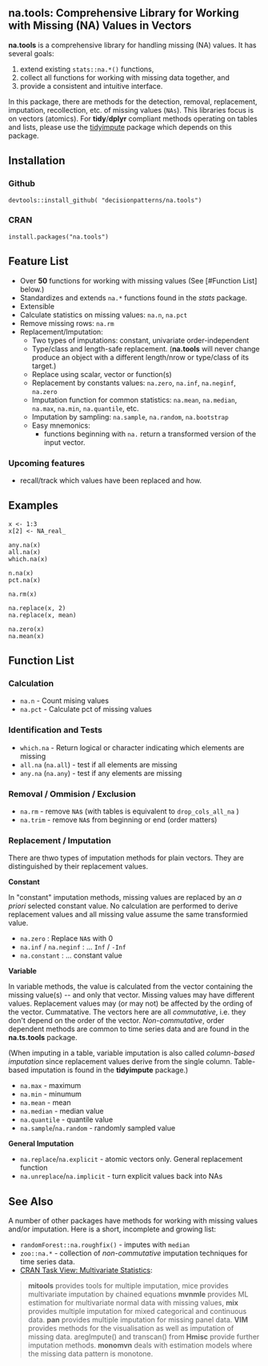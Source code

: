 
## na.tools: Comprehensive Library for Working with Missing (NA) Values in Vectors

<!--
[![License](https://img.shields.io/badge/license-GPL%20%28%3E=%202%29-brightgreen.svg?style=flat)](http://www.gnu.org/licenses/gpl-2.0.html)
[![CRAN](https://www.r-pkg.org/badges/version/na.tools)](https://cran.rstudio.com/web/packages/na.tools/index.html)
[![Downloads](http://cranlogs.r-pkg.org/badges/na.tools?color=brightgreen)](http://www.r-pkg.org/pkg/na.tools)
-->

**na.tools** is a comprehensive library for handling missing (NA) values.
It has several goals:

1. extend existing `stats::na.*()` functions, 
2. collect all functions for working with missing data together, and 
3. provide a consistent and intuitive interface. 

In this package, there are methods for the detection, removal, replacement, 
imputation, recollection, etc. of missing values (`NAs`). This libraries focus 
is on vectors (atomics). For **tidy**/**dplyr** compliant methods operating on
tables and lists, please use the 
[tidyimpute](https://github.com/decisionpatterns/tidyimpute) package which 
depends on this package.


## Installation

### Github 

    devtools::install_github( "decisionpatterns/na.tools")
    
### CRAN 

    install.packages("na.tools")


## Feature List
 
 * Over **50** functions for working with missing values (See [#Function List] below.) 
 * Standardizes and extends `na.*` functions found in the *stats* package.
 * Extensible
 * Calculate statistics on missing values: `na.n`, `na.pct`
 * Remove missing rows: `na.rm` 
 * Replacement/Imputation:
   * Two types of imputations: constant, univariate order-independent
   * Type/class and length-safe replacement. (**na.tools** will never change 
     produce an object with a different length/nrow or type/class of its target.)
   * Replace using scalar, vector or function(s)
   * Replacement by constants values: `na.zero`, `na.inf`, `na.neginf`, `na.zero`
   * Imputation function for common statistics: `na.mean`, `na.median`, `na.max`, `na.min`, `na.quantile`, etc.
   * Imputation by sampling: `na.sample`, `na.random`, `na.bootstrap`
   * Easy mnemonics: 
      * functions beginning with `na.` return a transformed version of the input vector.
  
  
### Upcoming features

 * recall/track which values have been replaced and how.
   
   
## Examples

    x <- 1:3
    x[2] <- NA_real_
     
    any.na(x)
    all.na(x)
    which.na(x)
     
    n.na(x)
    pct.na(x)
     
    na.rm(x)
      
    na.replace(x, 2) 
    na.replace(x, mean)
     
    na.zero(x)  
    na.mean(x)


## Function List 

### Calculation 

 * `na.n` - Count mising values 
 * `na.pct` - Calculate pct of missing values

### Identification and Tests

 * `which.na` - Return logical or character indicating which elements are missing 
 * `all.na` (`na.all`)  - test if all elements are missing
 * `any.na` (`na.any`)  - test if any elements are missing
   
### Removal / Ommision / Exclusion 

 * `na.rm` - remove `NA`s  (with tables is equivalent to `drop_cols_all_na` )
 * `na.trim` - remove `NA`s from beginning or end (order matters)
 
 
### Replacement / Imputation ###

There are thwo types of imputation methods for plain vectors. They are 
distinguished by their replacement values. 

**Constant**

In "constant" imputation methods, missing values are replaced by an 
*a priori* selected constant value. No calculation are performed to derive 
replacement values and all missing value assume the same transformied value.

 * `na.zero` : Replace `NA`s with  0
 * `na.inf` / `na.neginf` : ... `Inf` / `-Inf`
 * `na.constant` : ... constant value


**Variable**

In variable methods, the value is calculated from the vector
containing the missing value(s) -- and only that vector. 
Missing values may have different values. Replacement values may (or may not) 
be affected by the ording of the vector. Cummatative. The vectors here are 
all *commutative*, i.e. they don't depend on the order of the vector. 
*Non-commutative*, order dependent methods are common to time series data and are
found in the **na.ts.tools** package.

(When imputing in a table, variable imputation is also called 
*column-based imputation* since replacement values derive from the single 
column. Table-based imputation is found in the **tidyimpute** package.)

 * `na.max` - maximum  
 * `na.min` - minumum 
 * `na.mean` - mean 
 * `na.median` - median value
 * `na.quantile` - quantile value
 * `na.sample`/`na.random` - randomly sampled value
 
 
**General Imputation**

 * `na.replace`/`na.explicit` - atomic vectors only. General replacement function
 * `na.unreplace`/`na.implicit` - turn explicit values back into NAs


## See Also 

A number of other packages have methods for working with missing values and/or 
imputation. Here is a short, incomplete and growing list:

* `randomForest::na.roughfix()` - imputes with `median`
* `zoo::na.*` - collection of *non-commutative* imputation techniques for time series data.
* [CRAN Task View: Multivariate Statistics](https://cran.r-project.org/web/views/Multivariate.html):

> **mitools** provides tools for multiple imputation, mice provides multivariate imputation by chained equations **mvnmle** provides ML estimation for multivariate normal data with missing values, **mix** provides multiple imputation for mixed categorical and continuous data. **pan** provides multiple imputation for missing panel data. **VIM** provides methods for the visualisation as well as imputation of missing data. aregImpute() and transcan() from **Hmisc** provide further imputation methods. **monomvn** deals with estimation models where the missing data pattern is monotone.




